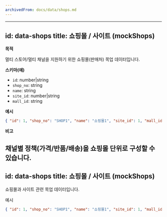 ```yaml
---
archivedFrom: docs/data/shops.md
---
```


---
id: data-shops
title: 쇼핑몰 / 사이트 (mockShops)
---

**목적**

멀티 스토어/멀티 채널을 지원하기 위한 쇼핑몰(판매처) 목업 데이터입니다.

**스키마(예)**

- `id`: number|string
- `shop_no`: string
- `name`: string
- `site_id`: number|string
- `mall_id`: string

**예시**

```json
{ "id": 1, "shop_no": "SHOP1", "name": "쇼핑몰1", "site_id": 1, "mall_id": "MALL1" }
```

**비고**

채널별 정책(가격/반품/배송)을 쇼핑몰 단위로 구성할 수 있습니다.
---
id: data-shops
title: 쇼핑몰 / 사이트 (mockShops)
---

쇼핑몰과 사이트 관련 목업 데이터입니다.

예시

```json
{ "id": 1, "shop_no": "SHOP1", "name": "쇼핑몰1", "site_id": 1, "mall_id": "MALL1" }
```
